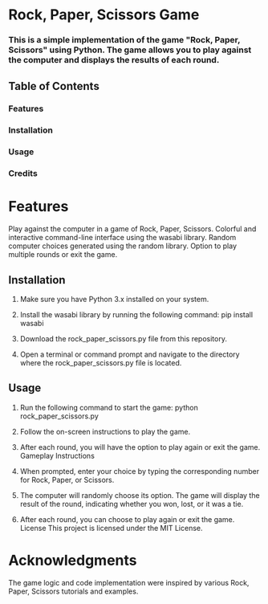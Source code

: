 # Rock, Paper, Scissors Game
### This is a simple implementation of the game "Rock, Paper, Scissors" using Python. The game allows you to play against the computer and displays the results of each round.

## Table of Contents
### Features
### Installation
### Usage
### Credits


# Features

Play against the computer in a game of Rock, Paper, Scissors.
Colorful and interactive command-line interface using the wasabi library.
Random computer choices generated using the random library.
Option to play multiple rounds or exit the game.

## Installation

1. Make sure you have Python 3.x installed on your system.
 
2. Install the wasabi library by running the following command:
pip install wasabi

3. Download the rock_paper_scissors.py file from this repository.

4. Open a terminal or command prompt and navigate to the directory where the rock_paper_scissors.py file is located.

## Usage

1. Run the following command to start the game:
python rock_paper_scissors.py

2. Follow the on-screen instructions to play the game.

3. After each round, you will have the option to play again or exit the game.
Gameplay Instructions

3. When prompted, enter your choice by typing the corresponding number for Rock, Paper, or Scissors.

4. The computer will randomly choose its option.
The game will display the result of the round, indicating whether you won, lost, or it was a tie.

5. After each round, you can choose to play again or exit the game.
License
This project is licensed under the MIT License.

# Acknowledgments
The game logic and code implementation were inspired by various Rock, Paper, Scissors tutorials and examples.
